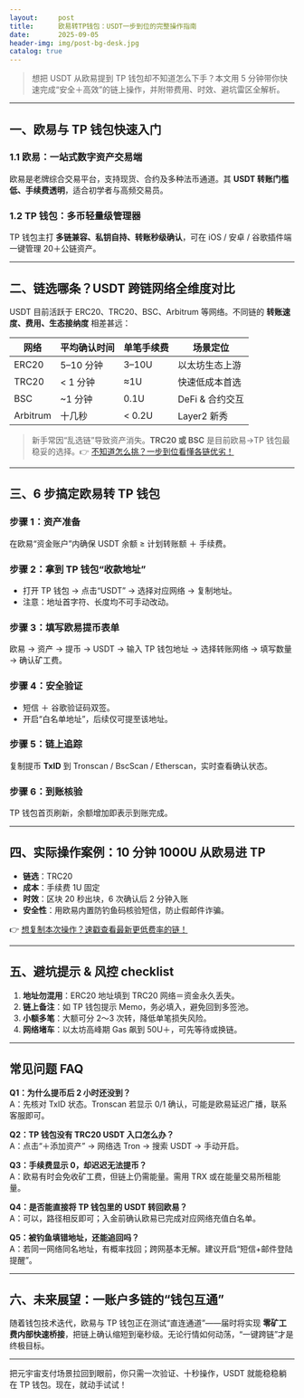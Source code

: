 ```yaml
---
layout:     post
title:      欧易转TP钱包：USDT一步到位的完整操作指南
date:       2025-09-05
header-img: img/post-bg-desk.jpg
catalog: true
---
```


> 想把 USDT 从欧易提到 TP 钱包却不知道怎么下手？本文用 5 分钟带你快速完成“安全＋高效”的链上操作，并附带费用、时效、避坑雷区全解析。

---

## 一、欧易与 TP 钱包快速入门
### 1.1 欧易：一站式数字资产交易端
欧易是老牌综合交易平台，支持现货、合约及多种法币通道。其 **USDT 转账门槛低、手续费透明**，适合初学者与高频交易员。

### 1.2 TP 钱包：多币轻量级管理器
TP 钱包主打 **多链兼容、私钥自持、转账秒级确认**，可在 iOS / 安卓 / 谷歌插件端一键管理 20＋公链资产。

---

## 二、链选哪条？USDT 跨链网络全维度对比
USDT 目前活跃于 ERC20、TRC20、BSC、Arbitrum 等网络。不同链的 **转账速度、费用、生态接纳度** 相差甚远：

| 网络 | 平均确认时间 | 单笔手续费 | 场景定位 |
|------|--------------|------------|----------|
| ERC20 | 5–10 分钟 | 3–10U | 以太坊生态上游 |
| TRC20 | < 1 分钟 | ≈1U | 快速低成本首选 |
| BSC | ~1 分钟 | 0.1U | DeFi & 合约交互 |
| Arbitrum | 十几秒 | < 0.2U | Layer2 新秀 |

> 新手常因“乱选链”导致资产消失。**TRC20 或 BSC** 是目前欧易→TP 钱包最稳妥的选择。👉 [不知道怎么挑？一步到位看懂各链优劣！](https://okxdog.com/)

---

## 三、6 步搞定欧易转 TP 钱包
### 步骤 1：资产准备
在欧易“资金账户”内确保 USDT 余额 ≥ 计划转账额 ＋ 手续费。

### 步骤 2：拿到 TP 钱包“收款地址”
- 打开 TP 钱包 → 点击“USDT” → 选择对应网络 → 复制地址。
- 注意：地址首字符、长度均不可手动改动。

### 步骤 3：填写欧易提币表单
欧易 → 资产 → 提币 → USDT → 输入 TP 钱包地址 → 选择转账网络 → 填写数量 → 确认矿工费。

### 步骤 4：安全验证
- 短信 ＋ 谷歌验证码双签。
- 开启“白名单地址”，后续仅可提至该地址。

### 步骤 5：链上追踪
复制提币 **TxID** 到 Tronscan / BscScan / Etherscan，实时查看确认状态。

### 步骤 6：到账核验
TP 钱包首页刷新，余额增加即表示到账完成。

---

## 四、实际操作案例：10 分钟 1000U 从欧易进 TP
- **链选**：TRC20  
- **成本**：手续费 1U 固定  
- **时效**：区块 20 秒出块，6 次确认后 2 分钟入账  
- **安全性**：用欧易内置防钓鱼码核验短信，防止假邮件诈骗。  

👉 [想复制本次操作？速戳查看最新更低费率的链！](https://okxdog.com/)

---

## 五、避坑提示 & 风控 checklist
1. **地址勿混用**：ERC20 地址填到 TRC20 网络＝资金永久丢失。  
2. **链上备注**：如 TP 钱包提示 Memo，务必填入，避免回到多签池。  
3. **小额多笔**：大额可分 2～3 次转，降低单笔损失风险。  
4. **网络堵车**：以太坊高峰期 Gas 飙到 50U＋，可先等待或换链。

---

## 常见问题 FAQ
**Q1：为什么提币后 2 小时还没到？**  
A：先核对 TxID 状态。Tronscan 若显示 0/1 确认，可能是欧易延迟广播，联系客服即可。

**Q2：TP 钱包没有 TRC20 USDT 入口怎么办？**  
A：点击“＋添加资产” → 网络选 Tron → 搜索 USDT → 手动开启。

**Q3：手续费显示 0，却迟迟无法提币？**  
A：欧易有时会免收矿工费，但链上仍需能量。需用 TRX 或在能量交易所租能量。

**Q4：是否能直接将 TP 钱包里的 USDT 转回欧易？**  
A：可以，路径相反即可；入金前确认欧易已完成对应网络充值白名单。

**Q5：被钓鱼填错地址，还能追回吗？**  
A：若同一网络同名地址，有概率找回；跨网基本无解。建议开启“短信+邮件登陆提醒”。

---

## 六、未来展望：一账户多链的“钱包互通”
随着钱包技术迭代，欧易与 TP 钱包正在测试“直连通道”——届时将实现 **零矿工费内部快速桥接**，把链上确认缩短到毫秒级。无论行情如何动荡，“一键跨链”才是终极目标。

---

把元宇宙支付场景拉回到眼前，你只需一次验证、十秒操作，USDT 就能稳稳躺在 TP 钱包。现在，就动手试试！